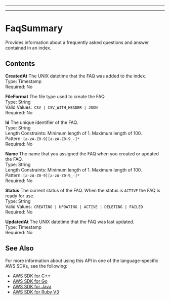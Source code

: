 --------

--------

# FaqSummary<a name="API_FaqSummary"></a>

Provides information about a frequently asked questions and answer contained in an index\.

## Contents<a name="API_FaqSummary_Contents"></a>

 **CreatedAt**   <a name="Kendra-Type-FaqSummary-CreatedAt"></a>
The UNIX datetime that the FAQ was added to the index\.  
Type: Timestamp  
Required: No

 **FileFormat**   <a name="Kendra-Type-FaqSummary-FileFormat"></a>
The file type used to create the FAQ\.   
Type: String  
Valid Values:` CSV | CSV_WITH_HEADER | JSON`   
Required: No

 **Id**   <a name="Kendra-Type-FaqSummary-Id"></a>
The unique identifier of the FAQ\.  
Type: String  
Length Constraints: Minimum length of 1\. Maximum length of 100\.  
Pattern: `[a-zA-Z0-9][a-zA-Z0-9_-]*`   
Required: No

 **Name**   <a name="Kendra-Type-FaqSummary-Name"></a>
The name that you assigned the FAQ when you created or updated the FAQ\.  
Type: String  
Length Constraints: Minimum length of 1\. Maximum length of 100\.  
Pattern: `[a-zA-Z0-9][a-zA-Z0-9_-]*`   
Required: No

 **Status**   <a name="Kendra-Type-FaqSummary-Status"></a>
The current status of the FAQ\. When the status is `ACTIVE` the FAQ is ready for use\.  
Type: String  
Valid Values:` CREATING | UPDATING | ACTIVE | DELETING | FAILED`   
Required: No

 **UpdatedAt**   <a name="Kendra-Type-FaqSummary-UpdatedAt"></a>
The UNIX datetime that the FAQ was last updated\.  
Type: Timestamp  
Required: No

## See Also<a name="API_FaqSummary_SeeAlso"></a>

For more information about using this API in one of the language\-specific AWS SDKs, see the following:
+  [AWS SDK for C\+\+](https://docs.aws.amazon.com/goto/SdkForCpp/kendra-2019-02-03/FaqSummary) 
+  [AWS SDK for Go](https://docs.aws.amazon.com/goto/SdkForGoV1/kendra-2019-02-03/FaqSummary) 
+  [AWS SDK for Java](https://docs.aws.amazon.com/goto/SdkForJava/kendra-2019-02-03/FaqSummary) 
+  [AWS SDK for Ruby V3](https://docs.aws.amazon.com/goto/SdkForRubyV3/kendra-2019-02-03/FaqSummary) 